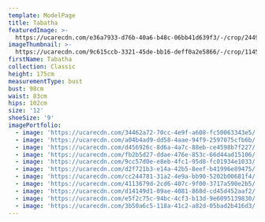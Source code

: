 ```yaml
---
template: ModelPage
title: Tabatha
featuredImage: >-
  https://ucarecdn.com/e36a7933-d76b-40a6-b48c-06bb41d639f3/-/crop/2449x1488/0,0/-/preview/
imageThumbnail: >-
  https://ucarecdn.com/9c615ccb-3321-45de-bb16-deff0a2e5866/-/crop/1145x1358/236,37/-/preview/
firstName: Tabatha
collection: Classic
height: 175cm
measurementType: bust
bust: 98cm
waist: 83cm
hips: 102cm
size: '12'
shoeSize: '9'
imagePortfolio:
  - image: 'https://ucarecdn.com/34462a72-70cc-4e9f-a608-fc50063343e5/'
  - image: 'https://ucarecdn.com/a04b4ad9-dd58-4aae-94f9-2597075cfb6b/'
  - image: 'https://ucarecdn.com/d456926c-8d6a-4a7c-88eb-ce4598b7f227/'
  - image: 'https://ucarecdn.com/fb2b5d27-ddae-476e-853c-66d44ad15106/'
  - image: 'https://ucarecdn.com/9cc57d0e-e8eb-4fc1-95d8-fc01934e1033/'
  - image: 'https://ucarecdn.com/d2f721b3-e14a-42b5-8eef-b41996e89475/'
  - image: 'https://ucarecdn.com/cc244781-31a2-4e9a-bb90-5202b00681f4/'
  - image: 'https://ucarecdn.com/4113679d-2cd6-407c-9f00-3717a590e2b5/'
  - image: 'https://ucarecdn.com/d14149d1-09ae-4081-868d-cd45d452aaf2/'
  - image: 'https://ucarecdn.com/e5f2c75c-94bc-4cf3-b13d-9e6095139830/'
  - image: 'https://ucarecdn.com/3b50a6c5-118a-41c2-a82d-05bad2b416d3/'
---
```


